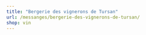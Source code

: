 ```yaml
---
title: "Bergerie des vignerons de Tursan"
url: /messanges/bergerie-des-vignerons-de-tursan/
shop: vin
---
```

